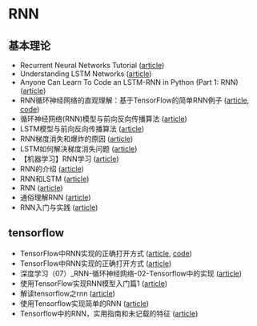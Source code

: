# RNN

## 基本理论

- Recurrent Neural Networks Tutorial ([article](http://www.wildml.com/2015/09/recurrent-neural-networks-tutorial-part-1-introduction-to-rnns/))
- Understanding LSTM Networks ([article](http://colah.github.io/posts/2015-08-Understanding-LSTMs/))
- Anyone Can Learn To Code an LSTM-RNN in Python (Part 1: RNN) ([article](https://iamtrask.github.io/2015/11/15/anyone-can-code-lstm/))
- RNN循环神经网络的直观理解：基于TensorFlow的简单RNN例子 ([article](https://blog.csdn.net/weiwei9363/article/details/78902455), [code](https://github.com/gaoxinge/machine-learning/tree/master/RNN%20Reference/2))
- 循环神经网络(RNN)模型与前向反向传播算法 ([article](https://www.cnblogs.com/pinard/p/6509630.html))
- LSTM模型与前向反向传播算法 ([article](http://www.cnblogs.com/pinard/p/6519110.html))
- RNN梯度消失和爆炸的原因 ([article](https://zhuanlan.zhihu.com/p/28687529))
- LSTM如何解决梯度消失问题 ([article](https://zhuanlan.zhihu.com/p/28749444))
- 【机器学习】RNN学习 ([article](https://www.cnblogs.com/rucwxb/p/8047401.html))
- RNN的介绍 ([article](http://www.cnblogs.com/softzrp/p/6776398.html))
- RNN和LSTM ([article](https://www.cnblogs.com/zhangchaoyang/articles/6684906.html))
- RNN ([article](https://blog.csdn.net/zhaojc1995/article/details/80572098))
- 通俗理解RNN ([article](https://blog.csdn.net/qq_23225317/article/details/77834890))
- RNN入门与实践 ([article](https://blog.csdn.net/SzM21C11U68n04vdcLmJ/article/details/78237224))

## tensorflow

- TensorFlow中RNN实现的正确打开方式 ([article](https://blog.csdn.net/starzhou/article/details/77848156), [code](https://github.com/gaoxinge/machine-learning/tree/master/RNN%20Reference/1))
- TensorFlow中RNN实现的正确打开方式 ([article](https://zhuanlan.zhihu.com/p/28196873))
- 深度学习（07）_RNN-循环神经网络-02-Tensorflow中的实现 ([article](https://blog.csdn.net/u013082989/article/details/73469095/))
- 使用TensorFlow实现RNN模型入门篇1 ([article](https://blog.csdn.net/liuchonge/article/details/70809288))
- 解读tensorflow之rnn ([article](https://blog.csdn.net/mydear_11000/article/details/52414342))
- 使用Tensorflow实现简单的RNN ([article](https://www.jianshu.com/p/b38760250281))
- Tensorflow中的RNN，实用指南和未记载的特征 ([article](https://www.sohu.com/a/220575494_488171))


